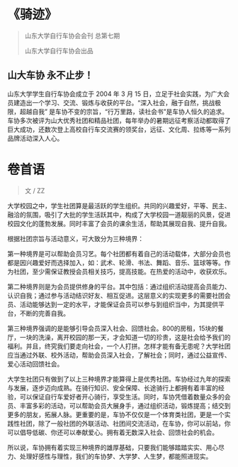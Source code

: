 # 《骑迹》

> 山东大学自行车协会会刊 总第七期
>
> 山东大学自行车协会出品

## 山大车协 永不止步！

山东大学学生自行车协会成立于 2004 年 3 月 15 日，立足于社会实践，为广大会员建造出一个学习、交流、锻炼与收获的平台。“深入社会，融于自然，挑战极限，超越自我” 是车协不变的宗旨，“行万里路，读社会书”是车协人恒久的追求。车协多次被评为山大优秀社团和精品社团，每年举办的暑期远征考察活动都取得了巨大成功，还数次登上高校自行车交流赛的领奖台，远征、文化周、拉练等一系列品牌活动深入人心。

# 卷首语
> 文 / ZZ

大学校园之中，学生社团算是最活跃的学生组织。共同的兴趣爱好，平等、民主、融洽的氛围，吸引了大批的学生活跃其中，构成了大学校园一道靓丽的风景，促进校园文化的蓬勃发展。同时丰富了会员的课余生活，帮助其展现自我、提升自我。

根据社团宗旨与活动意义，可大致分为三种境界：

第一种境界是可以帮助会员习艺。每个社团都有着自己的活动载体，大部分会员也都是因兴趣爱好而选择加入，如：武术、轮滑、书法、舞蹈、音乐、篮球等等。作为社团，至少需保证教授会员相关技巧，提高技能。在热爱的活动中，收获欢乐。

第二种境界则是为会员提供修身的平台。其中包括：通过组织活动提高会员能力、认识自我；通过参与活动结识好友、相互促进。这层意义的实现更多的需要社团会员、活动能够达到一定的水平，才能保证会员可以参与到组织当中，为其提供平台，不断的完善自我。

第三种境界强调的是能够引导会员深入社会、回馈社会。800的房租，15块的餐厅，一块的洗澡，离开校园的那一天，才会知道一切的珍贵，这是社会给予我们的福利。并且，终究我们要走向社会，一个人打拼。怎样才能有备无患呢？大学社团应当通过外联、校外活动，帮助会员深入社会，了解社会；同时，通过公益宣传、爱心活动回馈社会。

大学生社团只有做到了以上三种境界才能算得上是优秀社团。车协经过九年的探索与发展，逐步迈向成熟。在骑行知识、安全保障、长途骑行上都拥有着丰富的经验，可以保证自行车爱好者开心骑行，享受生活。同时，车协凭借着数量众多的会员、丰富多彩的活动，可以帮助会员大展身手，通过组织活动，锻炼提高；结交到更多的朋友，拓展人脉。更重要的是，车协不仅仅是一个体育类社团，更是一个实践性社团，除了一般社团的外联活动、社团间交流活动，在车协，你可以前站，你可以倡导低碳、你还可以奉献爱心。拥有着无数深入社会、回馈社会的机会。

所以说，车协拥有着实现三种境界的雄厚基础，只要我们能够踏踏实实、用心尽力、处理好感性与理性，我们的车协梦、大学梦、人生梦，都能照进现实。
